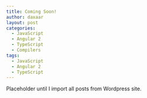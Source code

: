 ```yaml
---
title: Coming Soon!
author: daxaar
layout: post
categories:
  - JavaScript
  - Angular 2
  - TypeScript
  - Compilers
tags:
  - JavaScript
  - Angular 2
  - TypeScript
---
```


Placeholder until I import all posts from Wordpress site.
